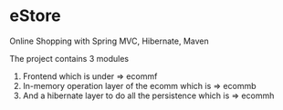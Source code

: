 # eStore
Online Shopping with Spring MVC, Hibernate, Maven

The project contains 3 modules
  1. Frontend which is under => ecommf
  2. In-memory operation layer of the ecomm which is => ecommb
  3. And a hibernate layer to do all the persistence which is => ecommh
  
